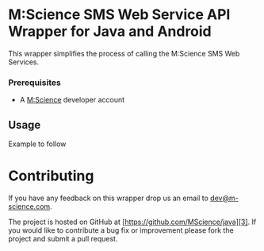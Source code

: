 # M:Science SMS Web Service API Wrapper for Java and Android

This wrapper simplifies the process of calling the M:Science SMS Web Services.

### Prerequisites

* A [M:Science][2] developer account

## Usage

Example to follow

# Contributing

If you have any feedback on this wrapper drop us an email to [dev@m-science.com][1].

The project is hosted on GitHub at [https://github.com/MScience/java][3].
If you would like to contribute a bug fix or improvement please fork the project 
and submit a pull request.

[1]: mailto:dev@m-science.com
[2]: http://www.m-science.com/
[3]: https://github.com/mscience/java
